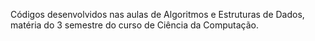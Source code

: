 Códigos desenvolvidos nas aulas de Algoritmos e Estruturas de Dados, matéria do 3 semestre do curso de Ciência da Computação.
